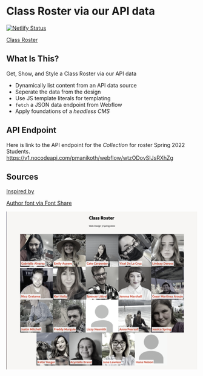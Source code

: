 # Class Roster via our API data

[![Netlify Status](https://api.netlify.com/api/v1/badges/6e03c5dc-c256-42ae-8b7e-ca605697664b/deploy-status)](https://app.netlify.com/sites/web3-class-roster/deploys)

[Class Roster](https://web3-class-roster.netlify.app)

## What Is This?

Get, Show, and Style a Class Roster via our API data

- Dynamically list content from an API data source
- Seperate the data from the design
- Use JS template literals for templating
- `fetch` a JSON data endpoint from Webflow
- Apply foundations of a _headless CMS_

## API Endpoint

Here is link to the API endpoint for the _Collection_ for roster Spring 2022 Students.
https://v1.nocodeapi.com/pmanikoth/webflow/wtzODovSIJsRXhZg

## Sources

[Inspired by](https://codemyui.com/wp-content/uploads/2021/05/Grayscale-To-Colour-Animation-On-Hover-For-Team-Section.mp4)

[Author font via Font Share](https://www.fontshare.com/fonts/author)

![Preview](ScreenShot.png)
